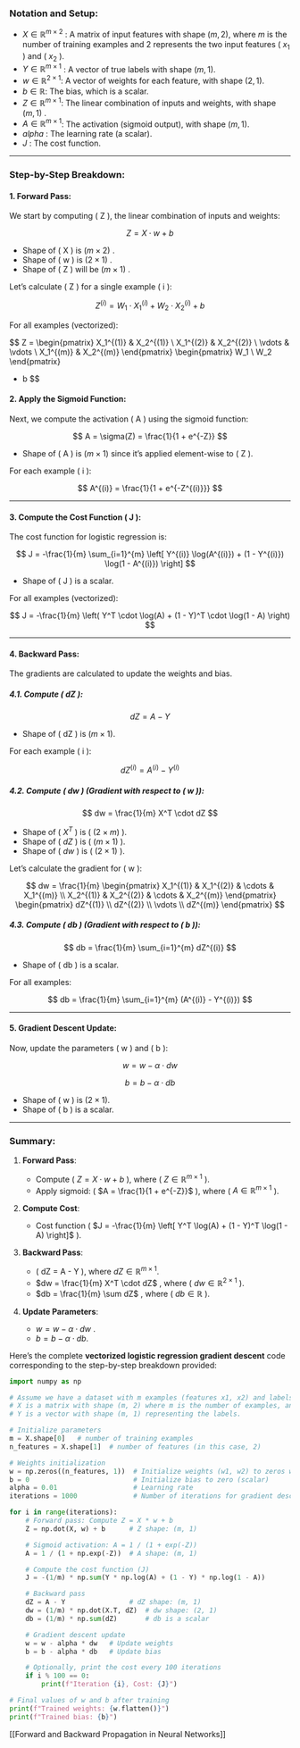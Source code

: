 ### Notation and Setup:

-  $X \in \mathbb{R}^{m \times 2}$ : A matrix of input features with shape $(m, 2)$, where  $m$ is the number of training examples and 2 represents the two input features \( $x_1$ \) and \( $x_2$ \).
- $Y \in \mathbb{R}^{m \times 1}$ : A vector of true labels with shape $(m, 1)$.
-  $w \in \mathbb{R}^{2 \times 1}$: A vector of weights for each feature, with shape  $(2, 1)$.
-  $b \in \mathbb{R}$: The bias, which is a scalar.
- $Z \in \mathbb{R}^{m \times 1}$: The linear combination of inputs and weights, with shape  $(m, 1)$ .
-  $A \in \mathbb{R}^{m \times 1}$: The activation (sigmoid output), with shape $(m, 1)$.
-  $alpha$ : The learning rate (a scalar).
-  $J$ : The cost function.

---

### Step-by-Step Breakdown:

#### 1. **Forward Pass**:

We start by computing \( Z \), the linear combination of inputs and weights:


$$
Z = X \cdot w + b
$$


- Shape of \( X \) is $(m \times 2)$ .
- Shape of \( w \) is  $(2 \times 1)$ .
- Shape of \( Z \) will be  $(m \times 1)$ .

Let’s calculate \( Z \) for a single example \( i \):


$$
Z^{(i)} = W_1 \cdot X_1^{(i)} + W_2 \cdot X_2^{(i)} + b
$$


For all examples (vectorized):


$$
Z = 
\begin{pmatrix}
X_1^{(1)} & X_2^{(1)} \\
X_1^{(2)} & X_2^{(2)} \\
\vdots & \vdots \\
X_1^{(m)} & X_2^{(m)}
\end{pmatrix}
\begin{pmatrix}
W_1 \\
W_2
\end{pmatrix}
+ b
$$


#### 2. **Apply the Sigmoid Function**:

Next, we compute the activation \( A \) using the sigmoid function:


$$
A = \sigma(Z) = \frac{1}{1 + e^{-Z}}
$$


- Shape of \( A \) is $(m \times 1)$ since it’s applied element-wise to \( Z \).

For each example \( i \):


$$
A^{(i)} = \frac{1}{1 + e^{-Z^{(i)}}}
$$


---

#### 3. **Compute the Cost Function \( J \)**:

The cost function for logistic regression is:


$$
J = -\frac{1}{m} \sum_{i=1}^{m} \left[ Y^{(i)} \log(A^{(i)}) + (1 - Y^{(i)}) \log(1 - A^{(i)}) \right]
$$


- Shape of \( J \) is a scalar.

For all examples (vectorized):


$$
J = -\frac{1}{m} \left( Y^T \cdot \log(A) + (1 - Y)^T \cdot \log(1 - A) \right)
$$


---

#### 4. **Backward Pass**:

The gradients are calculated to update the weights and bias.

##### 4.1. Compute \( dZ \):


$$
dZ = A - Y
$$


- Shape of \( dZ \) is $(m \times 1)$.

For each example \( i \):


$$
dZ^{(i)} = A^{(i)} - Y^{(i)}
$$


##### 4.2. Compute \( dw \) (Gradient with respect to \( w \)):


$$
dw = \frac{1}{m} X^T \cdot dZ
$$


- Shape of \( $X^T$ \) is \( $(2 \times m)$ \).
- Shape of \( $dZ$ \) is \( $(m \times 1)$ \).
- Shape of \( $dw$ \) is \( $(2 \times 1)$ \).

Let’s calculate the gradient for \( w \):


$$
dw =
\frac{1}{m} \begin{pmatrix}
X_1^{(1)} & X_1^{(2)} & \cdots & X_1^{(m)} \\
X_2^{(1)} & X_2^{(2)} & \cdots & X_2^{(m)}
\end{pmatrix}
\begin{pmatrix}
dZ^{(1)} \\
dZ^{(2)} \\
\vdots \\
dZ^{(m)}
\end{pmatrix}
$$


##### 4.3. Compute \( db \) (Gradient with respect to \( b \)):


$$
db = \frac{1}{m} \sum_{i=1}^{m} dZ^{(i)}
$$


- Shape of \( db \) is a scalar.

For all examples:


$$
db = \frac{1}{m} \sum_{i=1}^{m} (A^{(i)} - Y^{(i)})
$$


---

#### 5. **Gradient Descent Update**:

Now, update the parameters \( w \) and \( b \):


$$
w = w - \alpha \cdot dw
$$


$$
b = b - \alpha \cdot db
$$


- Shape of \( w \) is  $(2 \times 1)$.
- Shape of \( b \) is a scalar.

---

### Summary:

1. **Forward Pass**:
   - Compute \( $Z = X \cdot w + b$ \), where \( $Z \in \mathbb{R}^{m \times 1}$ \).
   - Apply sigmoid: \( $A = \frac{1}{1 + e^{-Z}}$ \), where \( $A \in \mathbb{R}^{m \times 1}$ \).
   
2. **Compute Cost**:
   - Cost function \( $J = -\frac{1}{m} \left[ Y^T \log(A) + (1 - Y)^T \log(1 - A) \right]$ \).

3. **Backward Pass**:
   - \( dZ = A - Y \), where $dZ \in \mathbb{R}^{m \times 1}$.
   -  $dw = \frac{1}{m} X^T \cdot dZ$ , where \( $dw \in \mathbb{R}^{2 \times 1}$ \).
   -  $db = \frac{1}{m} \sum dZ$ , where \( $db \in \mathbb{R}$ \).

4. **Update Parameters**:
   -  $w = w - \alpha \cdot dw$ .
   - $b = b - \alpha \cdot db$.

Here’s the complete **vectorized logistic regression gradient descent** code corresponding to the step-by-step breakdown provided:

```python
import numpy as np

# Assume we have a dataset with m examples (features x1, x2) and labels Y
# X is a matrix with shape (m, 2) where m is the number of examples, and 2 represents the features (x1 and x2).
# Y is a vector with shape (m, 1) representing the labels.

# Initialize parameters
m = X.shape[0]   # number of training examples
n_features = X.shape[1]  # number of features (in this case, 2)

# Weights initialization
w = np.zeros((n_features, 1))  # Initialize weights (w1, w2) to zeros with shape (2, 1)
b = 0                          # Initialize bias to zero (scalar)
alpha = 0.01                   # Learning rate
iterations = 1000              # Number of iterations for gradient descent

for i in range(iterations):
    # Forward pass: Compute Z = X * w + b
    Z = np.dot(X, w) + b      # Z shape: (m, 1)

    # Sigmoid activation: A = 1 / (1 + exp(-Z))
    A = 1 / (1 + np.exp(-Z))  # A shape: (m, 1)

    # Compute the cost function (J)
    J = -(1/m) * np.sum(Y * np.log(A) + (1 - Y) * np.log(1 - A))

    # Backward pass
    dZ = A - Y                # dZ shape: (m, 1)
    dw = (1/m) * np.dot(X.T, dZ)  # dw shape: (2, 1)
    db = (1/m) * np.sum(dZ)       # db is a scalar

    # Gradient descent update
    w = w - alpha * dw   # Update weights
    b = b - alpha * db   # Update bias

    # Optionally, print the cost every 100 iterations
    if i % 100 == 0:
        print(f"Iteration {i}, Cost: {J}")

# Final values of w and b after training
print(f"Trained weights: {w.flatten()}")
print(f"Trained bias: {b}")
```

[[Forward and Backward Propagation in Neural Networks]]